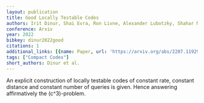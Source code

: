 ```yaml
---
layout: publication
title: Good Locally Testable Codes
authors: Irit Dinur, Shai Evra, Ron Livne, Alexander Lubotzky, Shahar Mozes
conference: Arxiv
year: 2022
bibkey: dinur2022good
citations: 1
additional_links: [{name: Paper, url: 'https://arxiv.org/abs/2207.11929'}]
tags: ["Compact Codes"]
short_authors: Dinur et al.
---
```

An explicit construction of locally testable codes of constant rate, constant
distance and constant number of queries is given. Hence answering affirmatively
the \(c^3\)-problem.